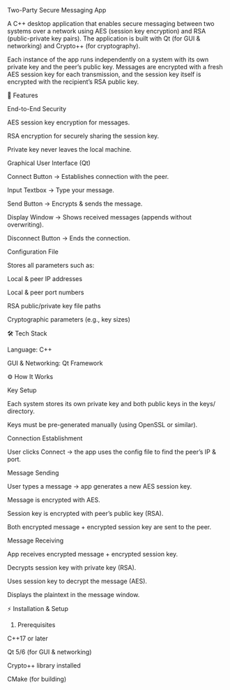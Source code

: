 Two-Party Secure Messaging App

A C++ desktop application that enables secure messaging between two systems over a network using AES (session key encryption) and RSA (public-private key pairs). The application is built with Qt (for GUI & networking) and Crypto++ (for cryptography).

Each instance of the app runs independently on a system with its own private key and the peer’s public key. Messages are encrypted with a fresh AES session key for each transmission, and the session key itself is encrypted with the recipient’s RSA public key.

🚀 Features

End-to-End Security

AES session key encryption for messages.

RSA encryption for securely sharing the session key.

Private key never leaves the local machine.

Graphical User Interface (Qt)

Connect Button → Establishes connection with the peer.

Input Textbox → Type your message.

Send Button → Encrypts & sends the message.

Display Window → Shows received messages (appends without overwriting).

Disconnect Button → Ends the connection.

Configuration File

Stores all parameters such as:

Local & peer IP addresses

Local & peer port numbers

RSA public/private key file paths

Cryptographic parameters (e.g., key sizes)

🛠 Tech Stack

Language: C++

GUI & Networking: Qt Framework

⚙️ How It Works

Key Setup

Each system stores its own private key and both public keys in the keys/ directory.

Keys must be pre-generated manually (using OpenSSL or similar).

Connection Establishment

User clicks Connect → the app uses the config file to find the peer’s IP & port.

Message Sending

User types a message → app generates a new AES session key.

Message is encrypted with AES.

Session key is encrypted with peer’s public key (RSA).

Both encrypted message + encrypted session key are sent to the peer.

Message Receiving

App receives encrypted message + encrypted session key.

Decrypts session key with private key (RSA).

Uses session key to decrypt the message (AES).

Displays the plaintext in the message window.

⚡ Installation & Setup
1. Prerequisites

C++17 or later

Qt 5/6 (for GUI & networking)

Crypto++ library installed

CMake (for building)
